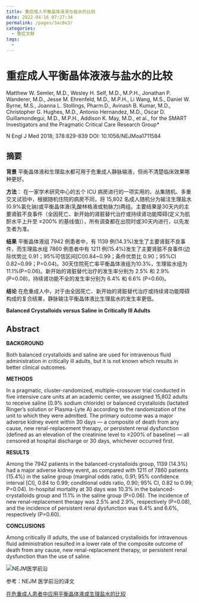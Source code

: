 ```yaml
---
title: 重症成人平衡晶体液液与盐水的比较
date: 2022-04-16 07:27:34
permalink: /pages/3ac8e3/
categories:
  - 重症文献
tags:
  - 
---
```

# 重症成人平衡晶体液液与盐水的比较

Matthew W. Semler, M.D., Wesley H. Self, M.D., M.P.H., Jonathan P. Wanderer, M.D., Jesse M. Ehrenfeld, M.D., M.P.H., Li Wang, M.S., Daniel W. Byrne, M.S., Joanna L. Stollings, Pharm.D., Avinash B. Kumar, M.D., Christopher G. Hughes, M.D., Antonio Hernandez, M.D., Oscar D. Guillamondegui, M.D., M.P.H., Addison K. May, M.D., et al., for the SMART Investigators and the Pragmatic Critical Care Research Group*


N Engl J Med 2018; 378:829-839
DOI: 10.1056/NEJMoa1711584



## 摘要



**背景**
平衡晶体液和生理盐水都可用于危重成人静脉输液，但尚不清楚临床效果哪种更好。

**方法**：
在一家学术研究中心的五个 ICU 病房进行的一项实用的、丛集随机、多重交叉试验中，根据随机住院的病房不同，将 15,802 名成人随机分为输注生理盐水(0.9%氯化钠)或平衡晶体液(乳酸林格液或勃脉力)两组。主要结果是30天内的主要肾脏不良事件（全因死亡、新开始的肾脏替代治疗或持续肾功能障碍(定义为肌酐水平上升至 ≥200% 的基线值)），所有调查都在出院时或30天内进行，以先发生者为准。

**结果**
平衡晶体液组 7942 例患者中，有 1139 例(14.3%)发生了主要肾脏不良事件，而生理盐水组 7860 例患者中有 1211  例(15.4%)发生了主要肾脏不良事件(边际优势比 0.91；95%可信区间[CI]0.84~0.99；条件优势比 0.90；95%CI 0.82~0.99；P=0.04)。30天住院死亡率平衡晶体液组为10.3%，生理盐水组为11.1%(P=0.06)。新开始的肾脏替代治疗的发生率分别为 2.5% 和 2.9% (P=0.08)，持续肾功能不全的发生率分别为 6.4% 和 6.6% (P=0.60)。

**结论**
在危重成人中，对于由全因死亡、新开始的肾脏替代治疗或持续肾功能障碍构成的复合结果，静脉输注平衡晶体液比生理盐水的发生率更低。





**Balanced Crystalloids versus Saline in Critically Ill Adults**

## Abstract

**BACKGROUND**

Both balanced crystalloids and saline are used for intravenous fluid administration in critically ill adults, but it is not known which results in better clinical outcomes.

**METHODS**

In a pragmatic, cluster-randomized, multiple-crossover trial conducted in five intensive care units at an academic center, we assigned 15,802 adults to receive saline (0.9% sodium chloride) or balanced crystalloids (lactated Ringer’s solution or Plasma-Lyte A) according to the randomization of the unit to which they were admitted. The primary outcome was a major adverse kidney event within 30 days — a composite of death from any cause, new renal-replacement therapy, or persistent renal dysfunction (defined as an elevation of the creatinine level to ≥200% of baseline) — all censored at hospital discharge or 30 days, whichever occurred first.

**RESULTS**

Among the 7942 patients in the balanced-crystalloids group, 1139 (14.3%) had a major adverse kidney event, as compared with 1211 of 7860 patients (15.4%) in the saline group (marginal odds ratio, 0.91; 95% confidence interval [CI], 0.84 to 0.99; conditional odds ratio, 0.90; 95% CI, 0.82 to 0.99; P=0.04). In-hospital mortality at 30 days was 10.3% in the balanced-crystalloids group and 11.1% in the saline group (P=0.06). The incidence of new renal-replacement therapy was 2.5% and 2.9%, respectively (P=0.08), and the incidence of persistent renal dysfunction was 6.4% and 6.6%, respectively (P=0.60).

**CONCLUSIONS**

Among critically ill adults, the use of balanced crystalloids for intravenous fluid administration resulted in a lower rate of the composite outcome of death from any cause, new renal-replacement therapy, or persistent renal dysfunction than the use of saline. 



![NEJM医学前沿](https://cdn.jsdelivr.net/gh/seasideccm/img/upload/202110311809302.png)

参考：NEJM 医学前沿的译文

[在危重成人患者中应用平衡晶体液或生理盐水的比较](https://nejmqianyan.cn/article/yxqyoa1711586?sg=AbW1NGsHw3NxPd6F)

